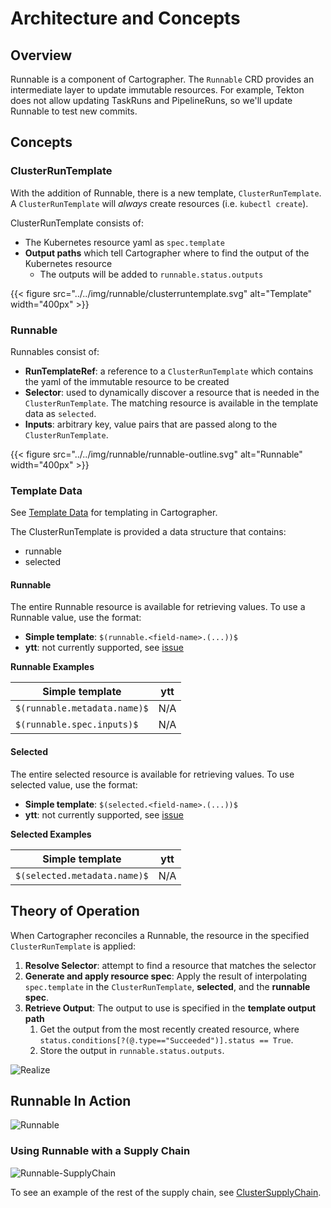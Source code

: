 # Architecture and Concepts

## Overview

Runnable is a component of Cartographer. The `Runnable` CRD provides an intermediate layer to update immutable
resources. For example, Tekton does not allow updating TaskRuns and PipelineRuns, so we'll update Runnable to test new
commits.

## Concepts

### ClusterRunTemplate

With the addition of Runnable, there is a new template, `ClusterRunTemplate`. A `ClusterRunTemplate` will _always_
create resources (i.e. `kubectl create`).

ClusterRunTemplate consists of:

- The Kubernetes resource yaml as `spec.template`
- **Output paths** which tell Cartographer where to find the output of the Kubernetes resource
  - The outputs will be added to `runnable.status.outputs`

{{< figure src="../../img/runnable/clusterruntemplate.svg" alt="Template" width="400px" >}}

### Runnable

Runnables consist of:

- **RunTemplateRef**: a reference to a `ClusterRunTemplate` which contains the yaml of the immutable resource to be
  created
- **Selector**: used to dynamically discover a resource that is needed in the `ClusterRunTemplate`. The matching
  resource is available in the template data as `selected`.
- **Inputs**: arbitrary key, value pairs that are passed along to the `ClusterRunTemplate`.

{{< figure src="../../img/runnable/runnable-outline.svg" alt="Runnable" width="400px" >}}

### Template Data

See [Template Data](../../templating#template-data) for templating in Cartographer.

The ClusterRunTemplate is provided a data structure that contains:

- runnable
- selected

#### Runnable

The entire Runnable resource is available for retrieving values. To use a Runnable value, use the format:

- **Simple template**: `$(runnable.<field-name>.(...))$`
- **ytt**: not currently supported, see [issue](https://github.com/vmware-tanzu/cartographer/issues/214)

**Runnable Examples**

| Simple template              | ytt |
| ---------------------------- | --- |
| `$(runnable.metadata.name)$` | N/A |
| `$(runnable.spec.inputs)$`   | N/A |

#### Selected

The entire selected resource is available for retrieving values. To use selected value, use the format:

- **Simple template**: `$(selected.<field-name>.(...))$`
- **ytt**: not currently supported, see [issue](https://github.com/vmware-tanzu/cartographer/issues/214)

**Selected Examples**

| Simple template              | ytt |
| ---------------------------- | --- |
| `$(selected.metadata.name)$` | N/A |

## Theory of Operation

When Cartographer reconciles a Runnable, the resource in the specified `ClusterRunTemplate` is applied:

1. **Resolve Selector**: attempt to find a resource that matches the selector
2. **Generate and apply resource spec**: Apply the result of interpolating `spec.template` in the `ClusterRunTemplate`,
   **selected**, and the **runnable spec**.
3. **Retrieve Output**: The output to use is specified in the **template output path**
   1. Get the output from the most recently created resource, where
      `status.conditions[?(@.type=="Succeeded")].status == True`.
   2. Store the output in `runnable.status.outputs`.

![Realize](../../img/runnable/runnable-realize-new.jpg)

<!-- https://miro.com/app/board/uXjVOeb8u5o=/ -->

## Runnable In Action

![Runnable](../../img/runnable/runnable-new.jpg)

### Using Runnable with a Supply Chain

![Runnable-SupplyChain](../../img/runnable/runnable-supplychain-new.jpg)

To see an example of the rest of the supply chain, see [ClusterSupplyChain](../architecture#clustersupplychain).
